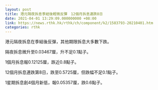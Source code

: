 ```yaml
---
layout: post
title: 港元隔夜拆息季結後輕微反彈　12個月拆息連跌8日
date: 2021-04-01 13:29:09.000000000 +08:00
link: https://news.rthk.hk/rthk/ch/component/k2/1583793-20210401.htm
categories: rthk
---
```


港元隔夜拆息在季結後反彈，其他期限拆息大多數下跌。

隔夜拆息微升至0.03467厘，升不足0.1點子。

1個月拆息報0.12125厘，跌近0.8點子。

12個月拆息連跌第8日，跌至0.5725厘，但跌幅不足0.1點子。

1星期拆息創4個月新低，報0.05357厘，跌0.6點子。
